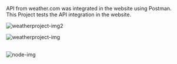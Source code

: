 API from weather.com was integrated in the website using Postman.<br>
This Project tests the API integration in the website. <br>

![weatherproject-img2](https://user-images.githubusercontent.com/75977991/174947871-60ab8512-1081-4f44-ba6c-387295d14a80.JPG)<br>

![weatherproject-img](https://user-images.githubusercontent.com/75977991/174883543-a0f0932e-d114-4be5-8f48-676e00ef74aa.JPG) <br><br>

![node-img](https://user-images.githubusercontent.com/75977991/174883536-243b019a-5229-4c68-b212-e706c79699d7.JPG)
